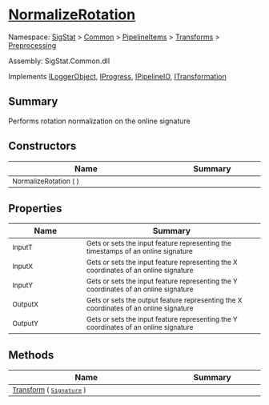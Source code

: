 # [NormalizeRotation](./NormalizeRotation.md)

Namespace: [SigStat]() > [Common](./../../../README.md) > [PipelineItems]() > [Transforms]() > [Preprocessing](./README.md)

Assembly: SigStat.Common.dll

Implements [ILoggerObject](./../../../ILoggerObject.md), [IProgress](./../../../Helpers/IProgress.md), [IPipelineIO](./../../../Pipeline/IPipelineIO.md), [ITransformation](./../../../ITransformation.md)

## Summary
Performs rotation normalization on the online signature

## Constructors

| Name | Summary | 
| --- | --- | 
| <sub>NormalizeRotation (  )</sub><img width=200/>  | <sub></sub><img width=200/>  | <br>


## Properties

| Name | Summary | 
| --- | --- | 
| <sub>InputT</sub><img width=200/>  | <sub>Gets or sets the input feature representing the timestamps of an online signature</sub><img width=200/>  | <br>
| <sub>InputX</sub><img width=200/>  | <sub>Gets or sets the input feature representing the X coordinates of an online signature</sub><img width=200/>  | <br>
| <sub>InputY</sub><img width=200/>  | <sub>Gets or sets the input feature representing the Y coordinates of an online signature</sub><img width=200/>  | <br>
| <sub>OutputX</sub><img width=200/>  | <sub>Gets or sets the output feature representing the X coordinates of an online signature</sub><img width=200/>  | <br>
| <sub>OutputY</sub><img width=200/>  | <sub>Gets or sets the input feature representing the Y coordinates of an online signature</sub><img width=200/>  | <br>


## Methods

| Name | Summary | 
| --- | --- | 
| <sub>[Transform](./Methods/NormalizeRotation-100663777.md) ( [`Signature`](./../../../Signature.md) )</sub><img width=200/>  | <sub></sub><img width=200/>  | <br>


